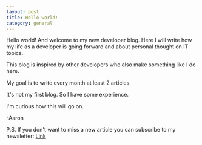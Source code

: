 ```yaml
---
layout: post
title: Hello world!
category: general
---
```

Hello world! And welcome to my new developer blog.
Here I will write how my life as a developer is going forward and about personal thought on IT topics.

This blog is inspired by other developers who also make something like I do here.

My goal is to write every month at least 2 articles.

It's not my first blog. So I have some experience.

I'm curious how this will go on.

-Aaron

P.S. If you don't want to miss a new article you can subscribe to my newsletter: [Link](https://seu2.cleverreach.com/f/280885-279362/)
